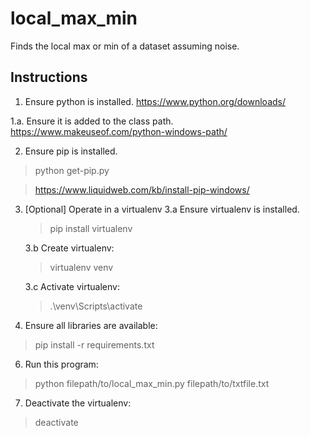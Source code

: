# local_max_min

Finds the local max or min of a dataset assuming noise.

## Instructions

1. Ensure python is installed.
<https://www.python.org/downloads/>

1.a. Ensure it is added to the class path.
<https://www.makeuseof.com/python-windows-path/>

2. Ensure pip is installed. 
> python get-pip.py

> <https://www.liquidweb.com/kb/install-pip-windows/>

3. [Optional] Operate in a virtualenv
    3.a Ensure virtualenv is installed. 
    > pip install virtualenv

    3.b Create virtualenv: 
    > virtualenv venv

    3.c Activate virtualenv: 
    > .\venv\Scripts\activate

4. Ensure all libraries are available: 
> pip install -r requirements.txt

6. Run this program: 
> python filepath/to/local_max_min.py filepath/to/txtfile.txt

7. Deactivate the virtualenv: 
> deactivate